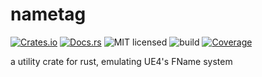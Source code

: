 # nametag

[![Crates.io](https://img.shields.io/crates/v/nametag)](https://crates.io/crates/nametag)
[![Docs.rs](https://docs.rs/nametag/badge.svg)](https://docs.rs/nametag/)
![MIT licensed](https://img.shields.io/badge/license-MIT-blue.svg)
![build](https://github.com/trashbyte/nametag/workflows/build/badge.svg)
[![Coverage](https://img.shields.io/codecov/c/github/trashbyte/nametag/master.svg)](https://codecov.io/gh/trashbyte/nametag)

a utility crate for rust, emulating UE4's FName system
